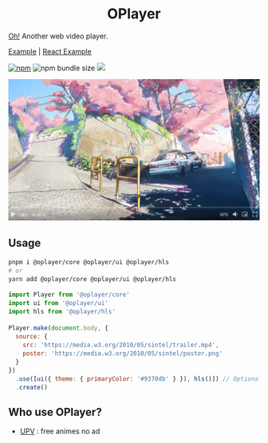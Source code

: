 <h1 align="center">OPlayer</h1>

[Oh!](https://shiyiya.github.io/oplayer) Another web video player.

[Example](./examples/standalone/main.ts) | [React Example](./examples/react/src/main.tsx)

[![npm](https://flat.badgen.net/npm/v/@oplayer/core/?color=fb3e44)](https://www.npmjs.com/package/@oplayer/core)
![npm bundle size](https://img.shields.io/bundlephobia/minzip/@oplayer/core?style=flat-square)
[![](https://data.jsdelivr.com/v1/package/npm/@oplayer/core/badge)](https://www.jsdelivr.com/package/npm/@oplayer/core)

![](./oplayer.png)

## Usage

```bash
pnpm i @oplayer/core @oplayer/ui @oplayer/hls
# or
yarn add @oplayer/core @oplayer/ui @oplayer/hls
```

```js
import Player from '@oplayer/core'
import ui from '@oplayer/ui'
import hls from '@oplayer/hls'

Player.make(document.body, {
  source: {
    src: 'https://media.w3.org/2010/05/sintel/trailer.mp4',
    poster: 'https://media.w3.org/2010/05/sintel/poster.png'
  }
})
  .use([ui({ theme: { primaryColor: '#9370db' } }), hls()]) // Optional
  .create()
```

## Who use OPlayer?

- [UPV](https://月色真美.life) : free animes no ad

